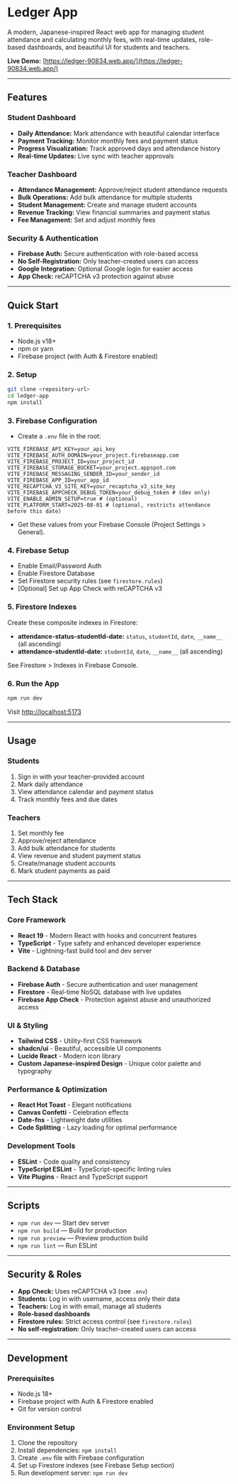 # Ledger App

A modern, Japanese-inspired React web app for managing student attendance and calculating monthly fees, with real-time updates, role-based dashboards, and beautiful UI for students and teachers.

 **Live Demo:** [https://ledger-90834.web.app/](https://ledger-90834.web.app/)

---

## Features

### Student Dashboard
- **Daily Attendance:** Mark attendance with beautiful calendar interface
- **Payment Tracking:** Monitor monthly fees and payment status
- **Progress Visualization:** Track approved days and attendance history
- **Real-time Updates:** Live sync with teacher approvals

### Teacher Dashboard
- **Attendance Management:** Approve/reject student attendance requests
- **Bulk Operations:** Add bulk attendance for multiple students
- **Student Management:** Create and manage student accounts
- **Revenue Tracking:** View financial summaries and payment status
- **Fee Management:** Set and adjust monthly fees

### Security & Authentication
- **Firebase Auth:** Secure authentication with role-based access
- **No Self-Registration:** Only teacher-created users can access
- **Google Integration:** Optional Google login for easier access
- **App Check:** reCAPTCHA v3 protection against abuse

---

## Quick Start

### 1. Prerequisites
- Node.js v18+
- npm or yarn
- Firebase project (with Auth & Firestore enabled)

### 2. Setup
```bash
git clone <repository-url>
cd ledger-app
npm install
```

### 3. Firebase Configuration
- Create a `.env` file in the root:
```
VITE_FIREBASE_API_KEY=your_api_key
VITE_FIREBASE_AUTH_DOMAIN=your_project.firebaseapp.com
VITE_FIREBASE_PROJECT_ID=your_project_id
VITE_FIREBASE_STORAGE_BUCKET=your_project.appspot.com
VITE_FIREBASE_MESSAGING_SENDER_ID=your_sender_id
VITE_FIREBASE_APP_ID=your_app_id
VITE_RECAPTCHA_V3_SITE_KEY=your_recaptcha_v3_site_key
VITE_FIREBASE_APPCHECK_DEBUG_TOKEN=your_debug_token # (dev only)
VITE_ENABLE_ADMIN_SETUP=true # (optional)
VITE_PLATFORM_START=2025-08-01 # (optional, restricts attendance before this date)
```
- Get these values from your Firebase Console (Project Settings > General).

### 4. Firebase Setup
- Enable Email/Password Auth
- Enable Firestore Database
- Set Firestore security rules (see `firestore.rules`)
- [Optional] Set up App Check with reCAPTCHA v3

### 5. Firestore Indexes
Create these composite indexes in Firestore:
- **attendance-status-studentId-date:** `status`, `studentId`, `date`, `__name__` (all ascending)
- **attendance-studentId-date:** `studentId`, `date`, `__name__` (all ascending)

See Firestore > Indexes in Firebase Console.

### 6. Run the App
```bash
npm run dev
```
Visit [http://localhost:5173](http://localhost:5173)

---

## Usage

### Students
1. Sign in with your teacher-provided account
2. Mark daily attendance
3. View attendance calendar and payment status
4. Track monthly fees and due dates

### Teachers
1. Set monthly fee
2. Approve/reject attendance
3. Add bulk attendance for students
4. View revenue and student payment status
5. Create/manage student accounts
6. Mark student payments as paid

---

## Tech Stack

### Core Framework
- **React 19** - Modern React with hooks and concurrent features
- **TypeScript** - Type safety and enhanced developer experience
- **Vite** - Lightning-fast build tool and dev server

### Backend & Database
- **Firebase Auth** - Secure authentication and user management
- **Firestore** - Real-time NoSQL database with live updates
- **Firebase App Check** - Protection against abuse and unauthorized access

### UI & Styling
- **Tailwind CSS** - Utility-first CSS framework
- **shadcn/ui** - Beautiful, accessible UI components
- **Lucide React** - Modern icon library
- **Custom Japanese-inspired Design** - Unique color palette and typography

### Performance & Optimization
- **React Hot Toast** - Elegant notifications
- **Canvas Confetti** - Celebration effects
- **Date-fns** - Lightweight date utilities
- **Code Splitting** - Lazy loading for optimal performance

### Development Tools
- **ESLint** - Code quality and consistency
- **TypeScript ESLint** - TypeScript-specific linting rules
- **Vite Plugins** - React and TypeScript support

---

## Scripts
- `npm run dev` — Start dev server
- `npm run build` — Build for production
- `npm run preview` — Preview production build
- `npm run lint` — Run ESLint

---

## Security & Roles
- **App Check:** Uses reCAPTCHA v3 (see `.env`)
- **Students:** Log in with username, access only their data
- **Teachers:** Log in with email, manage all students
- **Role-based dashboards**
- **Firestore rules:** Strict access control (see `firestore.rules`)
- **No self-registration:** Only teacher-created users can access

---

## Development

### Prerequisites
- Node.js 18+ 
- Firebase project with Auth & Firestore enabled
- Git for version control

### Environment Setup
1. Clone the repository
2. Install dependencies: `npm install`
3. Create `.env` file with Firebase configuration
4. Set up Firestore indexes (see Firebase Setup section)
5. Run development server: `npm run dev`
